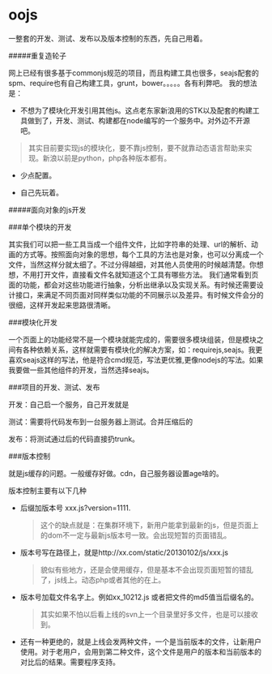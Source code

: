 oojs
====

一整套的开发、测试、发布以及版本控制的东西，先自己用着。

#####重复造轮子

网上已经有很多基于commonjs规范的项目，而且构建工具也很多，seajs配套的spm、require也有自己构建工具，grunt，bower。。。。。各有利弊吧。
我的想法是：

+ 不想为了模块化开发引用其他js。这点老东家新浪用的STK以及配套的构建工具做到了，开发、测试、构建都在node编写的一个服务中。对外边不开源吧。

>其实目前要实现js的模块化，要不靠js控制，要不就靠动态语言帮助来实现。新浪以前是python，php各种版本都有。

+ 少点配置。

+ 自己先玩着。

#####面向对象的js开发

###单个模块的开发

其实我们可以把一些工具当成一个组件文件，比如字符串的处理、url的解析、动画的方式等。按照面向对象的思想，每个工具的方法也是对象，也可以分离成一个文件，当然这样分就太细了。不过分得越细，对其他人员使用的时候越清楚。你想想，不用打开文件，直接看文件名就知道这个工具有哪些方法。
我们通常看到页面的功能，都会对这些功能进行抽象，分析出继承以及实现关系。有时候还需要设计接口，来满足不同页面对同样类似功能的不同展示以及差异。有时候文件会分的很细，这样开发起来思路很清晰。

###模块化开发
	
  一个页面上的功能经常不是一个模块就能完成的，需要很多模块组装，但是模块之间有各种依赖关系，这样就需要有模块化的解决方案，如：requirejs,seajs。我更喜欢seajs这样的写法，他是符合cmd规范，写法更优雅,更像nodejs的写法。如果我要做一些其他组件的开发，当然选择seajs。

###项目的开发、测试、发布

开发：自己启一个服务，自己开发就是

测试：需要将代码发布到一台服务器上测试。合并压缩后的

发布：将测试通过后的代码直接扔trunk。


###版本控制

就是js缓存的问题。一般缓存好做。cdn，自己服务器设置age啥的。

版本控制主要有以下几种

+ 后缀加版本号 xxx.js?version=1111.
	> 这个的缺点就是：在集群环境下，新用户能拿到最新的js，但是页面上的dom不一定与最新js版本号一致。会出现短暂的页面错乱。
+ 版本号写在路径上，就是http://xx.com/static/20130102/js/xxx.js
	> 貌似有些地方，还是会使用缓存，但是基本不会出现页面短暂的错乱了，js线上。动态php或者其他的在上。
+ 版本号加载文件名字上。例如xx_10212.js 或者把文件的md5值当后缀名的。
	> 其实如果不怕以后看上线的svn上一个目录里好多文件，也是可以接收到。
+ 还有一种更绝的，就是上线会发两种文件，一个是当前版本的文件，让新用户使用。对于老用户，会用到第二种文件，这个文件是用户的版本和当前版本的对比后的结果。需要程序支持。
